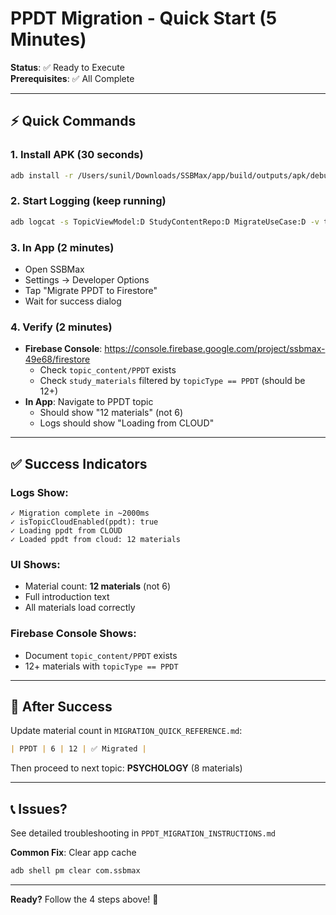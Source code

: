 # PPDT Migration - Quick Start (5 Minutes)

**Status**: ✅ Ready to Execute  
**Prerequisites**: ✅ All Complete

---

## ⚡ Quick Commands

### 1. Install APK (30 seconds)
```bash
adb install -r /Users/sunil/Downloads/SSBMax/app/build/outputs/apk/debug/app-debug.apk
```

### 2. Start Logging (keep running)
```bash
adb logcat -s TopicViewModel:D StudyContentRepo:D MigrateUseCase:D -v time > ppdt_migration.log
```

### 3. In App (2 minutes)
- Open SSBMax
- Settings → Developer Options
- Tap "Migrate PPDT to Firestore"
- Wait for success dialog

### 4. Verify (2 minutes)
- **Firebase Console**: https://console.firebase.google.com/project/ssbmax-49e68/firestore
  - Check `topic_content/PPDT` exists
  - Check `study_materials` filtered by `topicType == PPDT` (should be 12+)
- **In App**: Navigate to PPDT topic
  - Should show "12 materials" (not 6)
  - Logs should show "Loading from CLOUD"

---

## ✅ Success Indicators

### Logs Show:
```
✓ Migration complete in ~2000ms
✓ isTopicCloudEnabled(ppdt): true
✓ Loading ppdt from CLOUD
✓ Loaded ppdt from cloud: 12 materials
```

### UI Shows:
- Material count: **12 materials** (not 6)
- Full introduction text
- All materials load correctly

### Firebase Console Shows:
- Document `topic_content/PPDT` exists
- 12+ materials with `topicType == PPDT`

---

## 🎉 After Success

Update material count in `MIGRATION_QUICK_REFERENCE.md`:
```markdown
| PPDT | 6 | 12 | ✅ Migrated |
```

Then proceed to next topic: **PSYCHOLOGY** (8 materials)

---

## 📞 Issues?

See detailed troubleshooting in `PPDT_MIGRATION_INSTRUCTIONS.md`

**Common Fix**: Clear app cache
```bash
adb shell pm clear com.ssbmax
```

---

**Ready?** Follow the 4 steps above! 🚀

